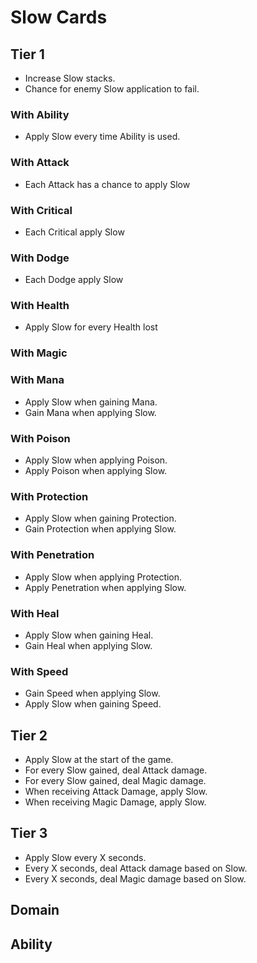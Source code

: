 # Slow Cards

## Tier 1

- Increase Slow stacks.
- Chance for enemy Slow application to fail.

### With Ability

- Apply Slow every time Ability is used.

### With Attack

- Each Attack has a chance to apply Slow

### With Critical

- Each Critical apply Slow

### With Dodge

- Each Dodge apply Slow

### With Health

- Apply Slow for every Health lost

### With Magic

### With Mana

- Apply Slow when gaining Mana.
- Gain Mana when applying Slow.

### With Poison

- Apply Slow when applying Poison.
- Apply Poison when applying Slow.

### With Protection

- Apply Slow when gaining Protection.
- Gain Protection when applying Slow.

### With Penetration

- Apply Slow when applying Protection.
- Apply Penetration when applying Slow.

### With Heal

- Apply Slow when gaining Heal.
- Gain Heal when applying Slow.

### With Speed

- Gain Speed when applying Slow.
- Apply Slow when gaining Speed.

## Tier 2

- Apply Slow at the start of the game.
- For every Slow gained, deal Attack damage.
- For every Slow gained, deal Magic damage.
- When receiving Attack Damage, apply Slow.
- When receiving Magic Damage, apply Slow.

## Tier 3

- Apply Slow every X seconds.
- Every X seconds, deal Attack damage based on Slow.
- Every X seconds, deal Magic damage based on Slow.

## Domain

## Ability
